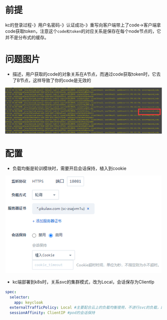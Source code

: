 # 前提
kc的登录过程-》用户名密码-》认证成功-》重写向客户端带上了code->客户端拿code获取token，注意这个`code和token`的对应关系是保存在每个node节点的，它并不是分布式的缓存。

# 问题图片
* 描述，用户获取的code的对象关系在A节点，而通过code获取token时，它去了B节点，这样导致了你的code是无效的

![](./assets/负载均衡的会话保持-1652344358513.png)

# 配置
* 负载均衡是轮训模块时，需要开启会话保持，植入到cookie

![lQLPDhtqru1Iv_jNAULNAgWw9l_6KPGYCswCf3aPg8ACAA_517_322.png](./assets/负载均衡的会话保持-1652344219846.png)

* kc端部署到k8s时，关系svc的集群模式，改为Local，会话保存为ClientIp
```yml
spec:
  selector:
    app: keycloak
  externalTrafficPolicy: Local #主要配合云上的负载均衡使用，不进行svc的负载，即它是单独的节点，主要为了【负载均衡状态保持，植入cookie】,不过，如果浮在均衡使用的是轮训的方式，这边虽然不是cluster模式，但也会出现一个问题，就是同一个用户，发的请求一会儿在A节点，一会在B节点
  sessionAffinity: ClientIP #pod的会话保持
```
